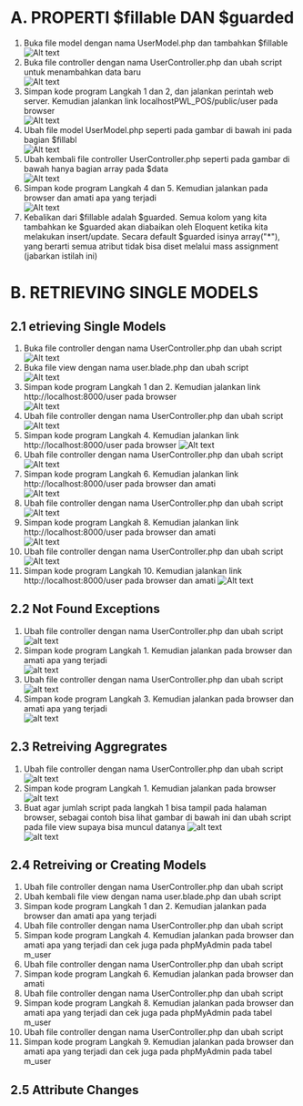 # A. PROPERTI $fillable DAN $guarded
1. Buka file model dengan nama UserModel.php dan tambahkan $fillable 
![Alt text](../screenshoot/1.png)
2. Buka file controller dengan nama UserController.php dan ubah script untuk menambahkan data baru   
![Alt text](../screenshoot/2.png)  
3. Simpan kode program Langkah 1 dan 2, dan jalankan perintah web server. Kemudian jalankan link localhostPWL_POS/public/user pada browser  
![Alt text](../screenshoot/3.png)  
4. Ubah file model UserModel.php seperti pada gambar di bawah ini pada bagian $fillabl  
![Alt text](../screenshoot/4.png)
5. Ubah kembali file controller UserController.php seperti pada gambar di bawah hanya bagian array pada $data  
![Alt text](../screenshoot/5.png)   
6. Simpan kode program Langkah 4 dan 5. Kemudian jalankan pada browser dan amati apa yang terjadi   
![Alt text](../screenshoot/6.png)  
7. Kebalikan dari $fillable adalah $guarded. Semua kolom yang kita tambahkan ke $guarded akan diabaikan oleh Eloquent ketika kita melakukan insert/update. Secara default $guarded isinya array("*"), yang berarti semua atribut tidak bisa diset melalui mass assignment (jabarkan istilah ini)   


# B. RETRIEVING SINGLE MODELS
## 2.1 etrieving Single Models
1. Buka file controller dengan nama UserController.php dan ubah script   
![Alt text](../screenshoot/7.png)  
2. Buka file view dengan nama user.blade.php dan ubah script  
![Alt text](../screenshoot/8.png)   
3. Simpan kode program Langkah 1 dan 2. Kemudian jalankan link http://localhost:8000/user pada browser   
![Alt text](../screenshoot/9.png)  
4. Ubah file controller dengan nama UserController.php dan ubah script   
![Alt text](../screenshoot/10.png)  
5. Simpan kode program Langkah 4. Kemudian jalankan link http://localhost:8000/user pada browser
![Alt text](../screenshoot/9.png)  
6. Ubah file controller dengan nama UserController.php dan ubah script
![Alt text](../screenshoot/11.png)  
7. Simpan kode program Langkah 6. Kemudian jalankan link http://localhost:8000/user pada browser dan amati  
![Alt text](../screenshoot/9.png)  
8. Ubah file controller dengan nama UserController.php dan ubah script  
![Alt text](../screenshoot/12.png)  
9. Simpan kode program Langkah 8. Kemudian jalankan link http://localhost:8000/user pada browser dan amati   
![Alt text](../screenshoot/13.png)   
10. Ubah file controller dengan nama UserController.php dan ubah script 
![Alt text](../screenshoot/14.png)   
11. Simpan kode program Langkah 10. Kemudian jalankan link http://localhost:8000/user pada browser dan amati
![Alt text](../screenshoot/15.png)   

## 2.2 Not Found Exceptions
1. Ubah file controller dengan nama UserController.php dan ubah script   
![alt text](../screenshoot/16.png)  
2. Simpan kode program Langkah 1. Kemudian jalankan pada browser dan amati apa yang terjadi  
![alt text](../screenshoot/17.png)  
3. Ubah file controller dengan nama UserController.php dan ubah script  
![alt text](../screenshoot/18.png)  
4. Simpan kode program Langkah 3. Kemudian jalankan pada browser dan amati apa yang terjadi  
![alt text](../screenshoot/19.png)   


## 2.3 Retreiving Aggregrates
1. Ubah file controller dengan nama UserController.php dan ubah script   
![alt text](../screenshoot/20.png)   
2. Simpan kode program Langkah 1. Kemudian jalankan pada browser   
![alt text](../screenshoot/21.png)   
3. Buat agar jumlah script pada langkah 1 bisa tampil pada halaman browser, sebagai contoh bisa lihat gambar di bawah ini dan ubah script pada file view supaya bisa muncul datanya
![alt text](../screenshoot/22.png)   
![alt text](../screenshoot/23.png)   

## 2.4 Retreiving or Creating Models
1. Ubah file controller dengan nama UserController.php dan ubah script 
2. Ubah kembali file view dengan nama user.blade.php dan ubah script  
3. Simpan kode program Langkah 1 dan 2. Kemudian jalankan pada browser dan amati apa yang terjadi  
4. Ubah file controller dengan nama UserController.php dan ubah script  
5. Simpan kode program Langkah 4. Kemudian jalankan pada browser dan amati apa yang terjadi dan cek juga pada phpMyAdmin pada tabel m_user   
6. Ubah file controller dengan nama UserController.php dan ubah script  
7. Simpan kode program Langkah 6. Kemudian jalankan pada browser dan amati  
8. Ubah file controller dengan nama UserController.php dan ubah script  
9. Simpan kode program Langkah 8. Kemudian jalankan pada browser dan amati apa yang terjadi dan cek juga pada phpMyAdmin pada tabel m_user   
10. Ubah file controller dengan nama UserController.php dan ubah script  
11. Simpan kode program Langkah 9. Kemudian jalankan pada browser dan amati apa yang terjadi dan cek juga pada phpMyAdmin pada tabel m_user  

## 2.5 Attribute Changes



